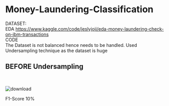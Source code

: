 # Money-Laundering-Classification
DATASET:<br>
EDA https://www.kaggle.com/code/jeslyjoji/eda-money-laundering-check-on-ibm-transactions <br>
CODE<br>
The Dataset is not balanced hence needs to be handled.
Used Undersampling technique as the dataset is huge<br>
<h2>BEFORE Undersampling </h2><br>


![download](https://github.com/user-attachments/assets/abeb6c6d-639e-4fe2-ba74-5cbf429d615e)  <br>

F1-Score 10%
